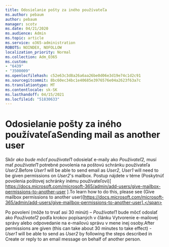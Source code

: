 ```yaml
---
title: Odosielanie pošty za iného používateľa
ms.author: pebaum
author: pebaum
manager: scotv
ms.date: 04/21/2020
ms.audience: Admin
ms.topic: article
ms.service: o365-administration
ROBOTS: NOINDEX, NOFOLLOW
localization_priority: Normal
ms.collection: Adm_O365
ms.custom:
- "6439"
- "3500009"
ms.openlocfilehash: c52e63c3d8a26a6aa26be0d06e3d19e74c1d2c91
ms.sourcegitcommit: 8bc60ec34bc1e40685e3976576e04a2623f63a7c
ms.translationtype: MT
ms.contentlocale: sk-SK
ms.lasthandoff: 04/15/2021
ms.locfileid: "51830633"
---
```

# <a name="sending-mail-as-another-user"></a><span data-ttu-id="ab5c8-102">Odosielanie pošty za iného používateľa</span><span class="sxs-lookup"><span data-stu-id="ab5c8-102">Sending mail as another user</span></span>

<span data-ttu-id="ab5c8-103">Skôr *ako bude môcť používateľ1* odosielať e-maily ako *Používateľ2,* musí mať *používateľ1* potrebné povolenia na poštovú schránku používateľa *User2.*</span><span class="sxs-lookup"><span data-stu-id="ab5c8-103">Before *User1* will be able to send email as *User2*, *User1* will need to be given permissions on *User2*'s mailbox.</span></span> <span data-ttu-id="ab5c8-104">Postup nájdete v téme (Poskytnúť povolenia poštovej schránky inému používateľovi)[ https://docs.microsoft.com/microsoft-365/admin/add-users/give-mailbox-permissions-to-another-user ].</span><span class="sxs-lookup"><span data-stu-id="ab5c8-104">To learn how to do this, please see (Give mailbox permissions to another user)[https://docs.microsoft.com/microsoft-365/admin/add-users/give-mailbox-permissions-to-another-user].</span></span>

<span data-ttu-id="ab5c8-105">Po povolení (môže to trvať asi 30 minút) – *Používateľ1* bude môcť odoslať ako *Používateľ2* podľa krokov popísaných v článku Vytvorenie e-mailovej správy alebo odpovedanie na e-mailovú správu v mene inej osoby.</span><span class="sxs-lookup"><span data-stu-id="ab5c8-105">After permissions are given (this can take about 30 minutes to take effect) - *User1* will be able to send as *User2* by following the steps described in Create or reply to an email message on behalf of another person.</span></span>
